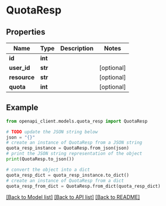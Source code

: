 # QuotaResp


## Properties

Name | Type | Description | Notes
------------ | ------------- | ------------- | -------------
**id** | **int** |  | 
**user_id** | **str** |  | [optional] 
**resource** | **str** |  | [optional] 
**quota** | **int** |  | [optional] 

## Example

```python
from openapi_client.models.quota_resp import QuotaResp

# TODO update the JSON string below
json = "{}"
# create an instance of QuotaResp from a JSON string
quota_resp_instance = QuotaResp.from_json(json)
# print the JSON string representation of the object
print(QuotaResp.to_json())

# convert the object into a dict
quota_resp_dict = quota_resp_instance.to_dict()
# create an instance of QuotaResp from a dict
quota_resp_from_dict = QuotaResp.from_dict(quota_resp_dict)
```
[[Back to Model list]](../README.md#documentation-for-models) [[Back to API list]](../README.md#documentation-for-api-endpoints) [[Back to README]](../README.md)


